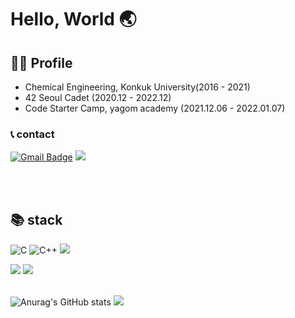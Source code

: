 # Hello, World 🌏

## 🙍‍♀️ Profile
- Chemical Engineering, Konkuk University(2016 - 2021)
- 42 Seoul Cadet (2020.12 - 2022.12)
- Code Starter Camp, yagom academy (2021.12.06 - 2022.01.07)
### 📞 contact
[![Gmail Badge](https://img.shields.io/badge/Gmail-d14836?style=flat&logo=Gmail&logoColor=white&link=mailto:venniek96@gmail.com)](mailto:venniek96@gmail.com) 
<a href="https://venniek.tistory.com/" target="_blank"><img src="https://img.shields.io/badge/Velog-20c997?style=flat&logo=Vimeo&logoColor=white"/></a>
  
 <br/><br/>
## 📚 stack
![C](https://img.shields.io/badge/c-%2300599C.svg?style=flat&logo=c&logoColor=white) ![C++](https://img.shields.io/badge/c++-%2300599C.svg?style=flat&logo=c%2B%2B&logoColor=white) <img src="https://img.shields.io/badge/Swift-F05138?style=flat&logo=Swift&logoColor=white"/>

<img src="https://img.shields.io/badge/Git-f05032?style=flat&logo=Git&logoColor=white" /> <img src="https://img.shields.io/badge/VisualStudioCode-007acc?style=flat&logo=VisualStudioCode&logoColor=white" />
 <br/><br/>
 
![Anurag's GitHub stats](https://github-readme-stats.vercel.app/api?username=venniek&show_icons=true&theme=gruvbox)
<a href="https://solved.ac/profile/vennie09"> <img src="http://mazassumnida.wtf/api/v2/generate_badge?boj=vennie09"/> </a>

</div>
